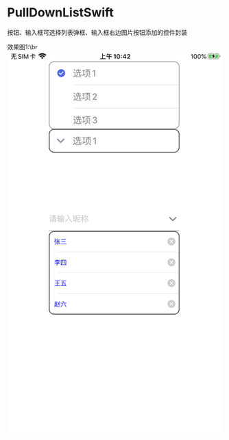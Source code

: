 # PullDownListSwift
按钮、输入框可选择列表弹框、输入框右边图片按钮添加的控件封装

效果图1:\br
![](https://github.com/CMlinksuccess/PullDownListSwift/blob/master/EffectDrawing/image1.PNG)
